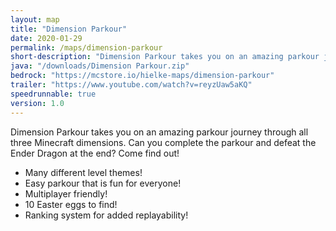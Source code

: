 ```yaml
---
layout: map
title: "Dimension Parkour"
date: 2020-01-29
permalink: /maps/dimension-parkour
short-description: "Dimension Parkour takes you on an amazing parkour journey through all three Minecraft dimensions."
java: "/downloads/Dimension Parkour.zip"
bedrock: "https://mcstore.io/hielke-maps/dimension-parkour"
trailer: "https://www.youtube.com/watch?v=reyzUaw5aKQ"
speedrunnable: true
version: 1.0
---
```


Dimension Parkour takes you on an amazing parkour journey through all three Minecraft dimensions. Can you complete the parkour and defeat the Ender Dragon at the end? Come find out!

- Many different level themes!
- Easy parkour that is fun for everyone!
- Multiplayer friendly!
- 10 Easter eggs to find!
- Ranking system for added replayability!
